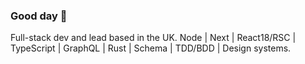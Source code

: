 ### Good day 👋

Full-stack dev and lead based in the UK.
Node | Next | React18/RSC | TypeScript | GraphQL | Rust | Schema | TDD/BDD | Design systems.

